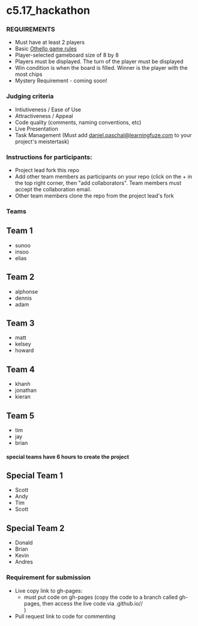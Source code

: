 # c5.17_hackathon

### REQUIREMENTS
- Must have at least 2 players
- Basic <a href="http://radagast.se/othello/Help/strategy.html" target="_blank">Othello game rules</a>
- Player-selected gameboard size of 8 by 8
- Players must be displayed.  The turn of the player must be displayed
- Win condition is when the board is filled.  Winner is the player with the most chips
- Mystery Requirement - coming soon!


### Judging criteria
- Intiutiveness / Ease of Use
- Attractiveness / Appeal
- Code quality (comments, naming conventions, etc)
- Live Presentation
- Task Management  (Must add daniel.paschal@learningfuze.com to your project's meistertask)

### Instructions for participants:
- Project lead fork this repo
- Add other team members as participants on your repo (click on the + in the top right corner, then "add collaborators".  Team members must accept the collaboration email.
- Other team members clone the repo from the project lead's fork

### Teams

## Team 1
- sunoo
- insoo
- elias

## Team 2
- alphonse
- dennis
- adam

## Team 3
- matt
- kelsey
- howard

## Team 4
- khanh
- jonathan
- kieran

## Team 5
- tim
- jay
- brian

#### special teams have 6 hours to create the project

## Special Team 1
- Scott
- Andy
- Tim
- Scott

## Special Team 2
- Donald
- Brian
- Kevin
- Andres

### Requirement for submission
- Live copy link to gh-pages: 
	- must put code on gh-pages (copy the code to a branch called gh-pages, then access the live code via <your user name>.github.io/<repo name>/<main file name>)
- Pull request link to code for commenting
